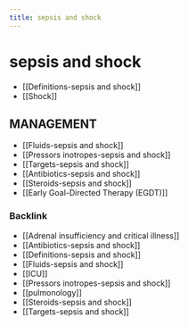 ```yaml
---
title: sepsis and shock
---
```


# sepsis and shock

- [[Definitions-sepsis and shock]]
- [[Shock]]

## MANAGEMENT

- [[Fluids-sepsis and shock]]
- [[Pressors inotropes-sepsis and shock]]
- [[Targets-sepsis and shock]]
- [[Antibiotics-sepsis and shock]]
- [[Steroids-sepsis and shock]]
- [[Early Goal-Directed Therapy (EGDT)]]

### Backlink

- [[Adrenal insufficiency and critical illness]]
- [[Antibiotics-sepsis and shock]]
- [[Definitions-sepsis and shock]]
- [[Fluids-sepsis and shock]]
- [[ICU]]
- [[Pressors inotropes-sepsis and shock]]
- [[pulmonology]]
- [[Steroids-sepsis and shock]]
- [[Targets-sepsis and shock]]
